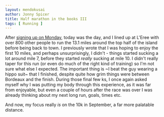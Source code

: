 ```yaml
---
layout: mendokusai
author: Jonny Spicer
title: Half marathon in the books III
tags: [ Running ]
---
```

After [signing up on Monday](/mendokusai/2019/06/10/half-marathon-in-the-books-ii), today was the day, and I lined up at L'Eree with over
800 other people to run the 13.1 miles around the top half of the island before being back to town. I previously wrote that I was hoping
to enjoy the first 10 miles, and perhaps unsurprisingly, I didn't - things started sucking a lot around mile 7, before they started *really*
sucking at mile 10. I didn't really taper for this run (or even do much of the right kind of training) so I'm not sure what else I expected.
The important thing is ~I beat the guy wearing a hippo suit~ that I finished, despite quite how grim things were between Bordeaux and the finish.
During those final few ks, I once again asked myself why I was putting my body through this experience, as it was far from enjoyable, but even
a couple of hours after the race was over I was already thinking about my next long run, goals, times etc.

And now, my focus really *is* on the 10k in September, a far more palatable distance.
